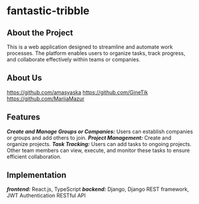 # fantastic-tribble

## About the Project
This is a web application designed to streamline and automate work processes. The platform enables users to organize tasks, track progress, and collaborate effectively within teams or companies.

## About Us
https://github.com/amasyaska
https://github.com/GineTik
https://github.com/MariiaMazur

## Features
***Create and Manage Groups or Companies:***
Users can establish companies or groups and add others to join.
***Project Management:***
Create and organize projects.
***Task Tracking:***
Users can add tasks to ongoing projects. Other team members can view, execute, and monitor these tasks to ensure efficient collaboration.

## Implementation
***frontend:*** React.js, TypeScript
***backend:*** Django, Django REST framework, JWT Authentication
RESTful API
